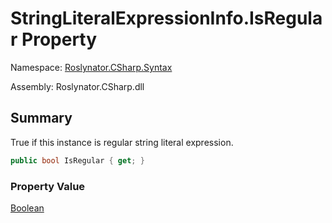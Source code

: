 # StringLiteralExpressionInfo\.IsRegular Property

Namespace: [Roslynator.CSharp.Syntax](../../README.md)

Assembly: Roslynator\.CSharp\.dll

## Summary

True if this instance is regular string literal expression\.

```csharp
public bool IsRegular { get; }
```

### Property Value

[Boolean](https://docs.microsoft.com/en-us/dotnet/api/system.boolean)


